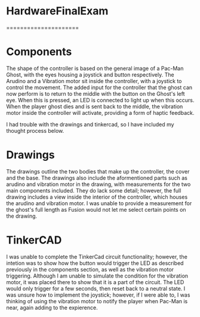 # HardwareFinalExam
=====================



Components
=====================
The shape of the controller is based on the general image of a Pac-Man Ghost, with the eyes housing a joystick and button respectively.
The Arudino and a Vibration motor sit inside the controller, with a joystick to control the movement. 
The added input for the controller that the ghost can now perform is to return to the middle with the button on the Ghost's left eye. When this is pressed, an LED is connected to light up when this occurs. When the player ghost dies and is sent back to the middle, the vibration motor inside the controller will activate, providing a form of haptic feedback. 


I had trouble with the drawings and tinkercad, so I have included my thought process below.

Drawings
=====================
The drawings outline the two bodies that make up the controller, the cover and the base. The drawings also include the aformentioned parts such as arudino and vibration motor in the drawing, with measurements for the two main components included. They do lack some detail; however, the full drawing includes a view inside the interior of the controller, which houses the arudino and vibration motor. I was unable to provide a measurement for the ghost's full length as Fusion would not let me select certain points on the drawing.

TinkerCAD
=====================
I was unable to complete the TinkerCad circuit functionality; however, the intetion was to show how the button would trigger the LED as described previously in the components section, as well as the vibration motor triggering. Although I am unable to simulate the condition for the vibration motor, it was placed there to show that it is a part of the circuit. The LED would only trigger for a few seconds, then reset back to a neutral state. I was unsure how to implement the joystick; however, if I were able to, I was thinking of using the vibration motor to notify the player when Pac-Man is near, again adding to the expierence.
